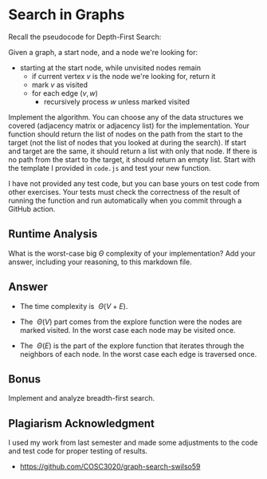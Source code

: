 # Search in Graphs

Recall the pseudocode for Depth-First Search:

Given a graph, a start node, and a node we're looking for:
- starting at the start node, while unvisited nodes remain
    - if current vertex $v$ is the node we're looking for, return it
    - mark $v$ as visited
    - for each edge $(v,w)$
        - recursively process $w$ unless marked visited

Implement the algorithm. You can choose any of the data structures we covered
(adjacency matrix or adjacency list) for the implementation. Your function
should return the list of nodes on the path from the start to the target (not
the list of nodes that you looked at during the search). If start and target are
the same, it should return a list with only that node. If there is no path from
the start to the target, it should return an empty list. Start with the template
I provided in `code.js` and test your new function.

I have not provided any test code, but you can base yours on test code from
other exercises. Your tests must check the correctness of the result of running
the function and run automatically when you commit through a GitHub action.

## Runtime Analysis

What is the worst-case big $\Theta$ complexity of your implementation? Add your
answer, including your reasoning, to this markdown file.

## Answer 

- The time complexity is $\ \Theta(V + E)$.

- The $\ \Theta(V)$ part comes from the explore function were the nodes are marked visited.
  In the worst case each node may be visited once.

- The $\ \Theta(E)$ is the part of the explore function that iterates through the neighbors of each node.
  In the worst case each edge is traversed once.

## Bonus

Implement and analyze breadth-first search.

## Plagiarism Acknowledgment 

I used my work from last semester and made some adjustments to the code and test code for proper testing of results. 

- https://github.com/COSC3020/graph-search-swilso59

